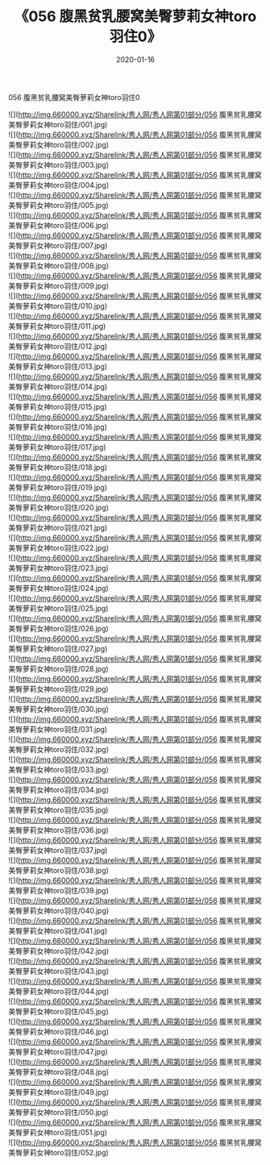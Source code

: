 ﻿---
layout: post
title:  《056 腹黑贫乳腰窝美臀萝莉女神toro羽住0》
date:   2020-01-16
img: http://img.660000.xyz/Sharelink/秀人网/秀人网第01部分/056 腹黑贫乳腰窝美臀萝莉女神toro羽住0/000.jpg
categories: [美女, 清纯, 唯美]
---

056 腹黑贫乳腰窝美臀萝莉女神toro羽住0

  ![](http://img.660000.xyz/Sharelink/秀人网/秀人网第01部分/056 腹黑贫乳腰窝美臀萝莉女神toro羽住/001.jpg) <br> ![](http://img.660000.xyz/Sharelink/秀人网/秀人网第01部分/056 腹黑贫乳腰窝美臀萝莉女神toro羽住/002.jpg) <br> ![](http://img.660000.xyz/Sharelink/秀人网/秀人网第01部分/056 腹黑贫乳腰窝美臀萝莉女神toro羽住/003.jpg) <br> ![](http://img.660000.xyz/Sharelink/秀人网/秀人网第01部分/056 腹黑贫乳腰窝美臀萝莉女神toro羽住/004.jpg) <br> ![](http://img.660000.xyz/Sharelink/秀人网/秀人网第01部分/056 腹黑贫乳腰窝美臀萝莉女神toro羽住/005.jpg) <br> ![](http://img.660000.xyz/Sharelink/秀人网/秀人网第01部分/056 腹黑贫乳腰窝美臀萝莉女神toro羽住/006.jpg) <br> ![](http://img.660000.xyz/Sharelink/秀人网/秀人网第01部分/056 腹黑贫乳腰窝美臀萝莉女神toro羽住/007.jpg) <br> ![](http://img.660000.xyz/Sharelink/秀人网/秀人网第01部分/056 腹黑贫乳腰窝美臀萝莉女神toro羽住/008.jpg) <br> ![](http://img.660000.xyz/Sharelink/秀人网/秀人网第01部分/056 腹黑贫乳腰窝美臀萝莉女神toro羽住/009.jpg) <br> ![](http://img.660000.xyz/Sharelink/秀人网/秀人网第01部分/056 腹黑贫乳腰窝美臀萝莉女神toro羽住/010.jpg) <br> ![](http://img.660000.xyz/Sharelink/秀人网/秀人网第01部分/056 腹黑贫乳腰窝美臀萝莉女神toro羽住/011.jpg) <br> ![](http://img.660000.xyz/Sharelink/秀人网/秀人网第01部分/056 腹黑贫乳腰窝美臀萝莉女神toro羽住/012.jpg) <br> ![](http://img.660000.xyz/Sharelink/秀人网/秀人网第01部分/056 腹黑贫乳腰窝美臀萝莉女神toro羽住/013.jpg) <br> ![](http://img.660000.xyz/Sharelink/秀人网/秀人网第01部分/056 腹黑贫乳腰窝美臀萝莉女神toro羽住/014.jpg) <br> ![](http://img.660000.xyz/Sharelink/秀人网/秀人网第01部分/056 腹黑贫乳腰窝美臀萝莉女神toro羽住/015.jpg) <br> ![](http://img.660000.xyz/Sharelink/秀人网/秀人网第01部分/056 腹黑贫乳腰窝美臀萝莉女神toro羽住/016.jpg) <br> ![](http://img.660000.xyz/Sharelink/秀人网/秀人网第01部分/056 腹黑贫乳腰窝美臀萝莉女神toro羽住/017.jpg) <br> ![](http://img.660000.xyz/Sharelink/秀人网/秀人网第01部分/056 腹黑贫乳腰窝美臀萝莉女神toro羽住/018.jpg) <br> ![](http://img.660000.xyz/Sharelink/秀人网/秀人网第01部分/056 腹黑贫乳腰窝美臀萝莉女神toro羽住/019.jpg) <br> ![](http://img.660000.xyz/Sharelink/秀人网/秀人网第01部分/056 腹黑贫乳腰窝美臀萝莉女神toro羽住/020.jpg) <br> ![](http://img.660000.xyz/Sharelink/秀人网/秀人网第01部分/056 腹黑贫乳腰窝美臀萝莉女神toro羽住/021.jpg) <br> ![](http://img.660000.xyz/Sharelink/秀人网/秀人网第01部分/056 腹黑贫乳腰窝美臀萝莉女神toro羽住/022.jpg) <br> ![](http://img.660000.xyz/Sharelink/秀人网/秀人网第01部分/056 腹黑贫乳腰窝美臀萝莉女神toro羽住/023.jpg) <br> ![](http://img.660000.xyz/Sharelink/秀人网/秀人网第01部分/056 腹黑贫乳腰窝美臀萝莉女神toro羽住/024.jpg) <br> ![](http://img.660000.xyz/Sharelink/秀人网/秀人网第01部分/056 腹黑贫乳腰窝美臀萝莉女神toro羽住/025.jpg) <br> ![](http://img.660000.xyz/Sharelink/秀人网/秀人网第01部分/056 腹黑贫乳腰窝美臀萝莉女神toro羽住/026.jpg) <br> ![](http://img.660000.xyz/Sharelink/秀人网/秀人网第01部分/056 腹黑贫乳腰窝美臀萝莉女神toro羽住/027.jpg) <br> ![](http://img.660000.xyz/Sharelink/秀人网/秀人网第01部分/056 腹黑贫乳腰窝美臀萝莉女神toro羽住/028.jpg) <br> ![](http://img.660000.xyz/Sharelink/秀人网/秀人网第01部分/056 腹黑贫乳腰窝美臀萝莉女神toro羽住/029.jpg) <br> ![](http://img.660000.xyz/Sharelink/秀人网/秀人网第01部分/056 腹黑贫乳腰窝美臀萝莉女神toro羽住/030.jpg) <br> ![](http://img.660000.xyz/Sharelink/秀人网/秀人网第01部分/056 腹黑贫乳腰窝美臀萝莉女神toro羽住/031.jpg) <br> ![](http://img.660000.xyz/Sharelink/秀人网/秀人网第01部分/056 腹黑贫乳腰窝美臀萝莉女神toro羽住/032.jpg) <br> ![](http://img.660000.xyz/Sharelink/秀人网/秀人网第01部分/056 腹黑贫乳腰窝美臀萝莉女神toro羽住/033.jpg) <br> ![](http://img.660000.xyz/Sharelink/秀人网/秀人网第01部分/056 腹黑贫乳腰窝美臀萝莉女神toro羽住/034.jpg) <br> ![](http://img.660000.xyz/Sharelink/秀人网/秀人网第01部分/056 腹黑贫乳腰窝美臀萝莉女神toro羽住/035.jpg) <br> ![](http://img.660000.xyz/Sharelink/秀人网/秀人网第01部分/056 腹黑贫乳腰窝美臀萝莉女神toro羽住/036.jpg) <br> ![](http://img.660000.xyz/Sharelink/秀人网/秀人网第01部分/056 腹黑贫乳腰窝美臀萝莉女神toro羽住/037.jpg) <br> ![](http://img.660000.xyz/Sharelink/秀人网/秀人网第01部分/056 腹黑贫乳腰窝美臀萝莉女神toro羽住/038.jpg) <br> ![](http://img.660000.xyz/Sharelink/秀人网/秀人网第01部分/056 腹黑贫乳腰窝美臀萝莉女神toro羽住/039.jpg) <br> ![](http://img.660000.xyz/Sharelink/秀人网/秀人网第01部分/056 腹黑贫乳腰窝美臀萝莉女神toro羽住/040.jpg) <br> ![](http://img.660000.xyz/Sharelink/秀人网/秀人网第01部分/056 腹黑贫乳腰窝美臀萝莉女神toro羽住/041.jpg) <br> ![](http://img.660000.xyz/Sharelink/秀人网/秀人网第01部分/056 腹黑贫乳腰窝美臀萝莉女神toro羽住/042.jpg) <br> ![](http://img.660000.xyz/Sharelink/秀人网/秀人网第01部分/056 腹黑贫乳腰窝美臀萝莉女神toro羽住/043.jpg) <br> ![](http://img.660000.xyz/Sharelink/秀人网/秀人网第01部分/056 腹黑贫乳腰窝美臀萝莉女神toro羽住/044.jpg) <br> ![](http://img.660000.xyz/Sharelink/秀人网/秀人网第01部分/056 腹黑贫乳腰窝美臀萝莉女神toro羽住/045.jpg) <br> ![](http://img.660000.xyz/Sharelink/秀人网/秀人网第01部分/056 腹黑贫乳腰窝美臀萝莉女神toro羽住/046.jpg) <br> ![](http://img.660000.xyz/Sharelink/秀人网/秀人网第01部分/056 腹黑贫乳腰窝美臀萝莉女神toro羽住/047.jpg) <br> ![](http://img.660000.xyz/Sharelink/秀人网/秀人网第01部分/056 腹黑贫乳腰窝美臀萝莉女神toro羽住/048.jpg) <br> ![](http://img.660000.xyz/Sharelink/秀人网/秀人网第01部分/056 腹黑贫乳腰窝美臀萝莉女神toro羽住/049.jpg) <br> ![](http://img.660000.xyz/Sharelink/秀人网/秀人网第01部分/056 腹黑贫乳腰窝美臀萝莉女神toro羽住/050.jpg) <br> ![](http://img.660000.xyz/Sharelink/秀人网/秀人网第01部分/056 腹黑贫乳腰窝美臀萝莉女神toro羽住/051.jpg) <br> ![](http://img.660000.xyz/Sharelink/秀人网/秀人网第01部分/056 腹黑贫乳腰窝美臀萝莉女神toro羽住/052.jpg) <br>